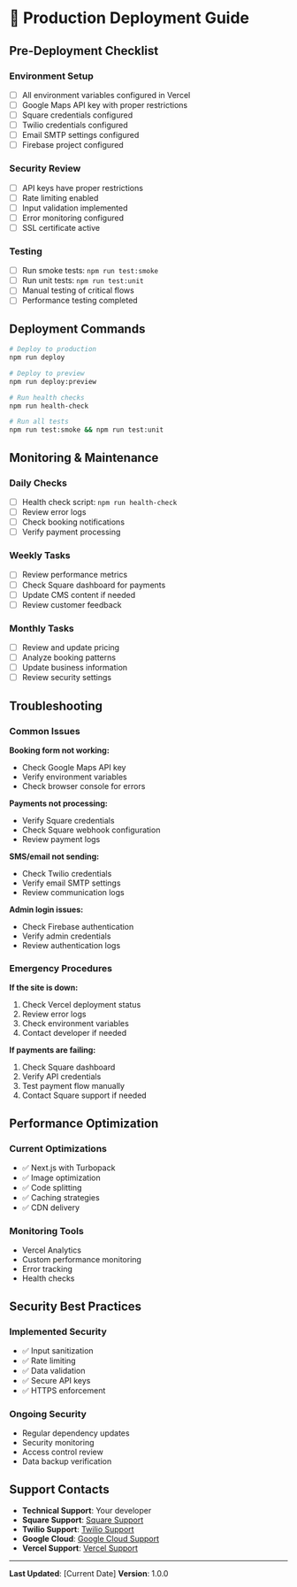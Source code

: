 # 🚀 Production Deployment Guide

## **Pre-Deployment Checklist**

### **Environment Setup**
- [ ] All environment variables configured in Vercel
- [ ] Google Maps API key with proper restrictions
- [ ] Square credentials configured
- [ ] Twilio credentials configured
- [ ] Email SMTP settings configured
- [ ] Firebase project configured

### **Security Review**
- [ ] API keys have proper restrictions
- [ ] Rate limiting enabled
- [ ] Input validation implemented
- [ ] Error monitoring configured
- [ ] SSL certificate active

### **Testing**
- [ ] Run smoke tests: `npm run test:smoke`
- [ ] Run unit tests: `npm run test:unit`
- [ ] Manual testing of critical flows
- [ ] Performance testing completed

## **Deployment Commands**

```bash
# Deploy to production
npm run deploy

# Deploy to preview
npm run deploy:preview

# Run health checks
npm run health-check

# Run all tests
npm run test:smoke && npm run test:unit
```

## **Monitoring & Maintenance**

### **Daily Checks**
- [ ] Health check script: `npm run health-check`
- [ ] Review error logs
- [ ] Check booking notifications
- [ ] Verify payment processing

### **Weekly Tasks**
- [ ] Review performance metrics
- [ ] Check Square dashboard for payments
- [ ] Update CMS content if needed
- [ ] Review customer feedback

### **Monthly Tasks**
- [ ] Review and update pricing
- [ ] Analyze booking patterns
- [ ] Update business information
- [ ] Review security settings

## **Troubleshooting**

### **Common Issues**

**Booking form not working:**
- Check Google Maps API key
- Verify environment variables
- Check browser console for errors

**Payments not processing:**
- Verify Square credentials
- Check Square webhook configuration
- Review payment logs

**SMS/email not sending:**
- Check Twilio credentials
- Verify email SMTP settings
- Review communication logs

**Admin login issues:**
- Check Firebase authentication
- Verify admin credentials
- Review authentication logs

### **Emergency Procedures**

**If the site is down:**
1. Check Vercel deployment status
2. Review error logs
3. Check environment variables
4. Contact developer if needed

**If payments are failing:**
1. Check Square dashboard
2. Verify API credentials
3. Test payment flow manually
4. Contact Square support if needed

## **Performance Optimization**

### **Current Optimizations**
- ✅ Next.js with Turbopack
- ✅ Image optimization
- ✅ Code splitting
- ✅ Caching strategies
- ✅ CDN delivery

### **Monitoring Tools**
- Vercel Analytics
- Custom performance monitoring
- Error tracking
- Health checks

## **Security Best Practices**

### **Implemented Security**
- ✅ Input sanitization
- ✅ Rate limiting
- ✅ Data validation
- ✅ Secure API keys
- ✅ HTTPS enforcement

### **Ongoing Security**
- Regular dependency updates
- Security monitoring
- Access control review
- Data backup verification

## **Support Contacts**

- **Technical Support**: Your developer
- **Square Support**: [Square Support](https://squareup.com/help)
- **Twilio Support**: [Twilio Support](https://support.twilio.com)
- **Google Cloud**: [Google Cloud Support](https://cloud.google.com/support)
- **Vercel Support**: [Vercel Support](https://vercel.com/support)

---

**Last Updated**: [Current Date]
**Version**: 1.0.0 
